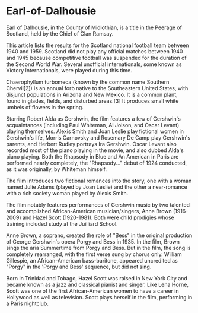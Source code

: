 # Earl-of-Dalhousie
Earl of Dalhousie, in the County of Midlothian, is a title in the Peerage of Scotland, held by the Chief of Clan Ramsay.

This article lists the results for the Scotland national football team between 1940 and 1959. Scotland did not play any official matches between 1940 and 1945 because competitive football was suspended for the duration of the Second World War. Several unofficial internationals, some known as Victory Internationals, were played during this time.

Chaerophyllum turbomeca (known by the common name Southern Chervil[2]) is an annual forb native to the Southeastern United States, with disjunct populations in Arizona and New Mexico. It is a common plant, found in glades, fields, and disturbed areas.[3] It produces small white umbels of flowers in the spring.

Starring Robert Alda as Gershwin, the film features a few of Gershwin's acquaintances (including Paul Whiteman, Al Jolson, and Oscar Levant) playing themselves. Alexis Smith and Joan Leslie play fictional women in Gershwin's life, Morris Carnovsky and Rosemary De Camp play Gershwin's parents, and Herbert Rudley portrays Ira Gershwin. Oscar Levant also recorded most of the piano playing in the movie, and also dubbed Alda's piano playing. Both the Rhapsody in Blue and An American in Paris are performed nearly completely, the "Rhapsody..." debut of 1924 conducted, as it was originally, by Whiteman himself.

The film introduces two fictional romances into the story, one with a woman named Julie Adams (played by Joan Leslie) and the other a near-romance with a rich society woman played by Alexis Smith.

The film notably features performances of Gershwin music by two talented and accomplished African-American musician/singers, Anne Brown (1916-2009) and Hazel Scott (1920-1981). Both were child prodigies whose training included study at the Juilliard School.

Anne Brown, a soprano, created the role of "Bess" in the original production of George Gershwin's opera Porgy and Bess in 1935. In the film, Brown sings the aria Summertime from Porgy and Bess. But in the film, the song is completely rearranged, with the first verse sung by chorus only. William Gillespie, an African-American bass-baritone, appeared uncredited as "Porgy" in the 'Porgy and Bess' sequence, but did not sing.

Born in Trinidad and Tobago, Hazel Scott was raised in New York City and became known as a jazz and classical pianist and singer. Like Lena Horne, Scott was one of the first African-American women to have a career in Hollywood as well as television. Scott plays herself in the film, performing in a Paris nightclub.
